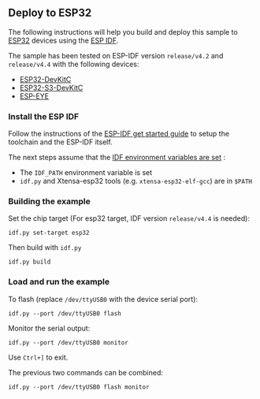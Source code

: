 ## Deploy to ESP32

The following instructions will help you build and deploy this sample
to [ESP32](https://www.espressif.com/en/products/hardware/esp32/overview)
devices using the [ESP IDF](https://github.com/espressif/esp-idf).

The sample has been tested on ESP-IDF version `release/v4.2` and `release/v4.4` with the following devices:

- [ESP32-DevKitC](http://esp-idf.readthedocs.io/en/latest/get-started/get-started-devkitc.html)
- [ESP32-S3-DevKitC](https://docs.espressif.com/projects/esp-idf/en/latest/esp32s3/hw-reference/esp32s3/user-guide-devkitc-1.html)
- [ESP-EYE](https://github.com/espressif/esp-who/blob/master/docs/en/get-started/ESP-EYE_Getting_Started_Guide.md)

### Install the ESP IDF

Follow the instructions of the
[ESP-IDF get started guide](https://docs.espressif.com/projects/esp-idf/en/latest/get-started/index.html)
to setup the toolchain and the ESP-IDF itself.

The next steps assume that the
[IDF environment variables are set](https://docs.espressif.com/projects/esp-idf/en/latest/get-started/index.html#step-4-set-up-the-environment-variables) :

- The `IDF_PATH` environment variable is set
- `idf.py` and Xtensa-esp32 tools (e.g. `xtensa-esp32-elf-gcc`) are in `$PATH`

### Building the example

Set the chip target (For esp32 target, IDF version `release/v4.4` is needed):

```
idf.py set-target esp32
```

Then build with `idf.py`

```
idf.py build
```

### Load and run the example

To flash (replace `/dev/ttyUSB0` with the device serial port):

```
idf.py --port /dev/ttyUSB0 flash
```

Monitor the serial output:

```
idf.py --port /dev/ttyUSB0 monitor
```

Use `Ctrl+]` to exit.

The previous two commands can be combined:

```
idf.py --port /dev/ttyUSB0 flash monitor
```
